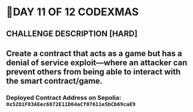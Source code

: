 # 🎄DAY 11 OF 12 CODEXMAS

## CHALLENGE DESCRIPTION [HARD]

## Create a contract that acts as a game but has a denial of service exploit—where an attacker can prevent others from being able to interact with the smart contract/game.

### Deployed Contract Address on Sepolia: `0x52D1F83AEec6872E11D64aCf07611e5bCb69caE9`
